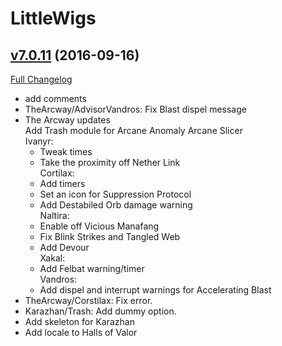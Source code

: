 # LittleWigs

## [v7.0.11](https://github.com/BigWigsMods/LittleWigs/tree/v7.0.11) (2016-09-16) [](#top)
[Full Changelog](https://github.com/BigWigsMods/LittleWigs/compare/v7.0.10...v7.0.11)

-   add comments  
-   TheArcway/AdvisorVandros: Fix Blast dispel message  
-   The Arcway updates  
    Add Trash module for Arcane Anomaly Arcane Slicer  
    Ivanyr:  
    - Tweak times  
    - Take the proximity off Nether Link  
    Cortilax:  
    - Add timers  
    - Set an icon for Suppression Protocol  
    - Add Destabiled Orb damage warning  
    Naltira:  
    - Enable off Vicious Manafang  
    - Fix Blink Strikes and Tangled Web  
    - Add Devour  
    Xakal:  
    - Add Felbat warning/timer  
    Vandros:  
    - Add dispel and interrupt warnings for Accelerating Blast  
-   TheArcway/Corstilax: Fix error.  
-   Karazhan/Trash: Add dummy option.  
-   Add skeleton for Karazhan  
-   Add locale to Halls of Valor  
